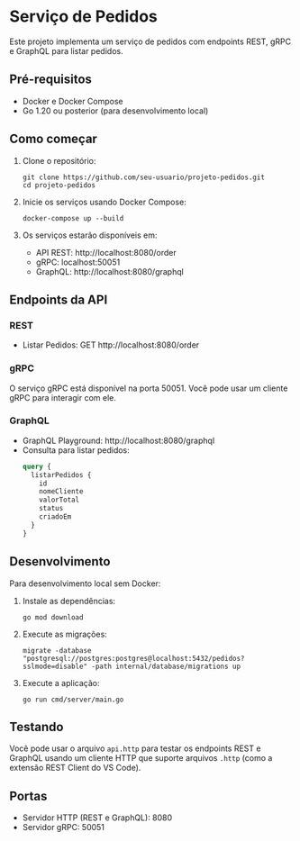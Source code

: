 # Serviço de Pedidos

Este projeto implementa um serviço de pedidos com endpoints REST, gRPC e GraphQL para listar pedidos.

## Pré-requisitos

- Docker e Docker Compose
- Go 1.20 ou posterior (para desenvolvimento local)

## Como começar

1. Clone o repositório:
   ```
   git clone https://github.com/seu-usuario/projeto-pedidos.git
   cd projeto-pedidos
   ```

2. Inicie os serviços usando Docker Compose:
   ```
   docker-compose up --build
   ```

3. Os serviços estarão disponíveis em:
   - API REST: http://localhost:8080/order
   - gRPC: localhost:50051
   - GraphQL: http://localhost:8080/graphql

## Endpoints da API

### REST

- Listar Pedidos: GET http://localhost:8080/order

### gRPC

O serviço gRPC está disponível na porta 50051. Você pode usar um cliente gRPC para interagir com ele.

### GraphQL

- GraphQL Playground: http://localhost:8080/graphql
- Consulta para listar pedidos:
  ```graphql
  query {
    listarPedidos {
      id
      nomeCliente
      valorTotal
      status
      criadoEm
    }
  }
  ```

## Desenvolvimento

Para desenvolvimento local sem Docker:

1. Instale as dependências:
   ```
   go mod download
   ```

2. Execute as migrações:
   ```
   migrate -database "postgresql://postgres:postgres@localhost:5432/pedidos?sslmode=disable" -path internal/database/migrations up
   ```

3. Execute a aplicação:
   ```
   go run cmd/server/main.go
   ```

## Testando

Você pode usar o arquivo `api.http` para testar os endpoints REST e GraphQL usando um cliente HTTP que suporte arquivos `.http` (como a extensão REST Client do VS Code).

## Portas

- Servidor HTTP (REST e GraphQL): 8080
- Servidor gRPC: 50051